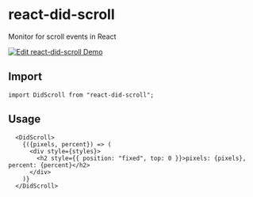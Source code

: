 # react-did-scroll
Monitor for scroll events in React

[![Edit react-did-scroll Demo](https://codesandbox.io/static/img/play-codesandbox.svg)](https://codesandbox.io/s/4jqv097x59?hidenavigation=1)

## Import

```
import DidScroll from "react-did-scroll";
```

## Usage

```
  <DidScroll>
    {({pixels, percent}) => (
      <div style={styles}>
        <h2 style={{ position: "fixed", top: 0 }}>pixels: {pixels}, percent: {percent}</h2>
      </div>
    )}
  </DidScroll>
 ```

